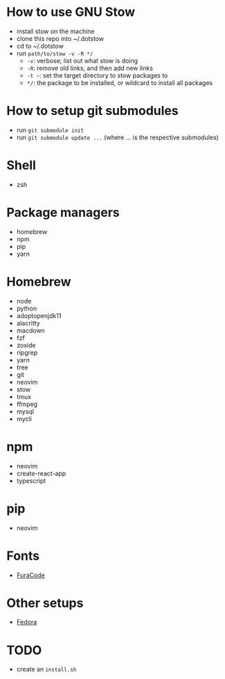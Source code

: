 # How to use GNU Stow
- install stow on the machine
- clone this repo into ~/.dotstow
- cd to ~/.dotstow
- run `path/to/stow -v -R */`
    - `-v`: verbose; list out what stow is doing
    - `-R`: remove old links, and then add new links
    - `-t ~`: set the target directory to stow packages to
    - `*/`: the package to be installed, or wildcard to install all packages

# How to setup git submodules
- run `git submodule init`
- run `git submodule update ...` (where ... is the respective submodules)

# Shell
- zsh

# Package managers
- homebrew
- npm
- pip
- yarn

# Homebrew
- node
- python
- adoptopenjdk11
- alacritty
- macdown
- fzf
- zoxide
- ripgrep
- yarn
- tree
- git
- neovim
- stow
- tmux
- ffmpeg
- mysql
- mycli

# npm
- neovim
- create-react-app
- typescript

# pip
- neovim

# Fonts
- [FuraCode](fonts/)

# Other setups
- [Fedora](docs/fedora-setup.md)

# TODO
- create an `install.sh`
